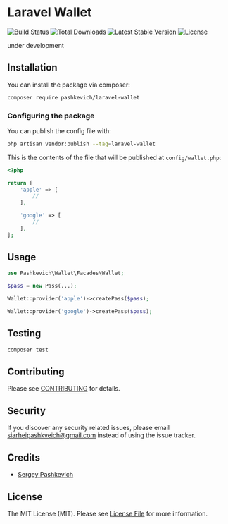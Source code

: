 # Laravel Wallet

<a href="https://github.com/siarheipashkevich/laravel-wallet/actions"><img src="https://github.com/siarheipashkevich/laravel-wallet/workflows/tests/badge.svg" alt="Build Status"></a>
<a href="https://packagist.org/packages/pashkevich/laravel-wallet"><img src="https://img.shields.io/packagist/dt/pashkevich/laravel-wallet" alt="Total Downloads"></a>
<a href="https://packagist.org/packages/pashkevich/laravel-wallet"><img src="https://img.shields.io/packagist/v/pashkevich/laravel-wallet" alt="Latest Stable Version"></a>
<a href="https://packagist.org/packages/pashkevich/laravel-wallet"><img src="https://img.shields.io/packagist/l/pashkevich/laravel-wallet" alt="License"></a>

under development

## Installation

You can install the package via composer:

```bash
composer require pashkevich/laravel-wallet
```

### Configuring the package

You can publish the config file with:

```bash
php artisan vendor:publish --tag=laravel-wallet
```

This is the contents of the file that will be published at `config/wallet.php`:

```php
<?php

return [
    'apple' => [
        //
    ],

    'google' => [
        //
    ],
];
```

## Usage

```php
use Pashkevich\Wallet\Facades\Wallet;

$pass = new Pass(...);

Wallet::provider('apple')->createPass($pass);

Wallet::provider('google')->createPass($pass);
```

## Testing

``` bash
composer test
```

## Contributing

Please see [CONTRIBUTING](CONTRIBUTING.md) for details.

## Security

If you discover any security related issues, please email siarheipashkveich@gmail.com instead of using the issue
tracker.

## Credits

- [Sergey Pashkevich](https://github.com/siarheipashkevich)

## License

The MIT License (MIT). Please see [License File](LICENSE.md) for more information.
